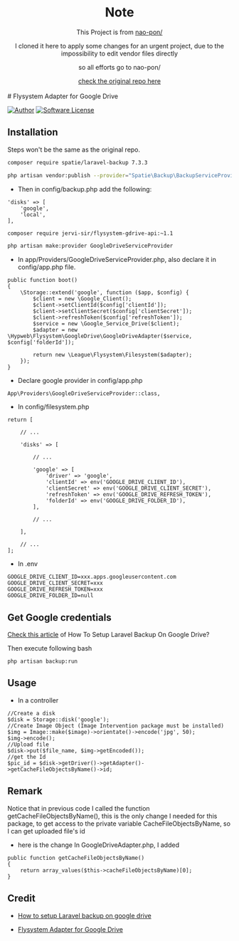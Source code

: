 <div align="center">
	<h1> Note </h1>
   This Project is from <a href="https://github.com/nao-pon"> nao-pon/ </a>
	<p>I cloned it here to apply some changes for an urgent project, due to the impossibility to edit vendor files directly</p>
	<p>so all efforts go to nao-pon/</p>
	<a href="https://github.com/nao-pon/flysystem-google-drive">check the original repo here</a>
</div>

<br>
# Flysystem Adapter for Google Drive

[![Author](https://img.shields.io/badge/author-nao--pon%20hypweb-blue.svg?style=flat)](http://xoops.hypweb.net/)
[![Software License](https://img.shields.io/badge/license-MIT-brightgreen.svg?style=flat-square)](LICENSE)


## Installation
Steps won't be the same as the original repo.


```bash
composer require spatie/laravel-backup 7.3.3
```
```bash
php artisan vendor:publish --provider="Spatie\Backup\BackupServiceProvider"
```
 - Then in config/backup.php add the following:
```
'disks' => [
    'google',                
    'local',             
],
```

```bash
composer require jervi-sir/flysystem-gdrive-api:~1.1
```

```bash
php artisan make:provider GoogleDriveServiceProvider
```

- In app/Providers/GoogleDriveServiceProvider.php, also declare it in config/app.php file.
```
public function boot()
{
    \Storage::extend('google', function ($app, $config) {
        $client = new \Google_Client();
        $client->setClientId($config['clientId']);
        $client->setClientSecret($config['clientSecret']);
        $client->refreshToken($config['refreshToken']);
        $service = new \Google_Service_Drive($client);
        $adapter = new \Hypweb\Flysystem\GoogleDrive\GoogleDriveAdapter($service, $config['folderId']);

        return new \League\Flysystem\Filesystem($adapter);
    });
}
```
- Declare google provider in config/app.php
```
App\Providers\GoogleDriveServiceProvider::class,
```
- In config/filesystem.php
```
return [
  
    // ...
    
    'disks' => [
        
        // ...
        
        'google' => [
            'driver' => 'google',
            'clientId' => env('GOOGLE_DRIVE_CLIENT_ID'),
            'clientSecret' => env('GOOGLE_DRIVE_CLIENT_SECRET'),
            'refreshToken' => env('GOOGLE_DRIVE_REFRESH_TOKEN'),
            'folderId' => env('GOOGLE_DRIVE_FOLDER_ID'),
        ],
        
        // ...
        
    ],
    
    // ...
];
```
- In .env
```
GOOGLE_DRIVE_CLIENT_ID=xxx.apps.googleusercontent.com
GOOGLE_DRIVE_CLIENT_SECRET=xxx
GOOGLE_DRIVE_REFRESH_TOKEN=xxx
GOOGLE_DRIVE_FOLDER_ID=null
```

## Get Google credentials

[Check this article](https://qirolab.com/posts/how-to-setup-laravel-backup-on-google-drive-1607368130) of How To Setup Laravel Backup On Google Drive?

Then execute following bash 
```
php artisan backup:run
```

## Usage
- In a controller
```
//Create a disk
$disk = Storage::disk('google');
//Create Image Object (Image Intervention package must be installed)
$img = Image::make($image)->orientate()->encode('jpg', 50);
$img->encode();
//Upload file 
$disk->put($file_name, $img->getEncoded());
//get the Id
$pic_id = $disk->getDriver()->getAdapter()->getCacheFileObjectsByName()->id;
```


## Remark
Notice that in previous code I called the function getCacheFileObjectsByName(), this is the only change I needed for this package, to get access to the private variable CacheFileObjectsByName, so I can get uploaded file's id
- here is the change 
In GoogleDriveAdapter.php, I added
```
public function getCacheFileObjectsByName()
{
    return array_values($this->cacheFileObjectsByName)[0];
}
```


## Credit

- [How to setup Laravel backup on google drive](https://qirolab.com/posts/how-to-setup-laravel-backup-on-google-drive-1607368130)

- [Flysystem Adapter for Google Drive](https://github.com/nao-pon/flysystem-google-drive)

